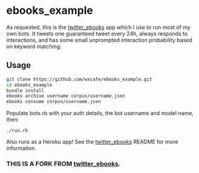 # ebooks_example

As requested, this is the [twitter_ebooks](https://github.com/mispy/twitter_ebooks) app which I use to run most of my own bots. It tweets one guaranteed tweet every 24h, always responds to interactions, and has some small unprompted interaction probability based on keyword matching.

## Usage

```bash
git clone https://github.com/wxcafe/ebooks_example.git
cd ebooks_example
bundle install
ebooks archive username corpus/username.json
ebooks consume corpus/username.json
```

Populate bots.rb with your auth details, the bot username and model name, then:

`./run.rb`

Also runs as a Heroku app! See the [twitter_ebooks](https://github.com/mispy/twitter_ebooks) README for more information.

### THIS IS A FORK FROM [twitter_ebooks](https://github.com/mispy/twitter_ebooks). 
